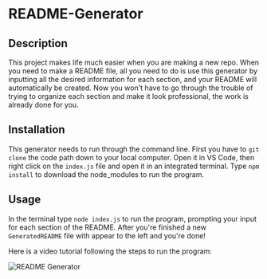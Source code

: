 # README-Generator

## Description

This project makes life much easier when you are making a new repo. When you need to make a README file, all you need to do is use this generator by inputting all the desired information for each section, and your README will automatically be created. Now you won't have to go through the trouble of trying to organize each section and make it look professional, the work is already done for you.

## Installation

This generator needs to run through the command line. First you have to `git clone` the code path down to your local computer. Open it in VS Code, then right click on the `index.js` file and open it in an integrated terminal. Type `npm install` to download the node_modules to run the program. 

## Usage

In the terminal type `node index.js` to run the program, prompting your input for each section of the README. After you're finished a new `GeneratedREADME` file with appear to the left and you're done!

Here is a video tutorial following the steps to run the program:

![README Generator](./gif/README%20Generator%20Tutorial.gif)